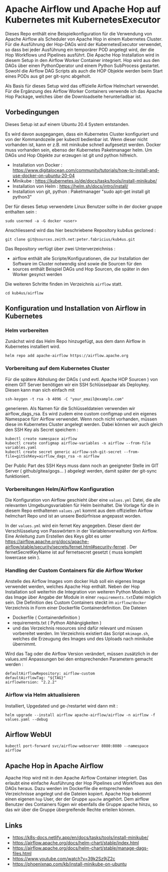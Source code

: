 # Apache Airflow und Apache Hop auf Kubernetes mit KubernetesExecutor

Dieses Repo enthält eine Beispielkonfiguration für die Verwendung von Apache Airflow als Scheduler von Apache Hop in einem Kubernetes Cluster. Für die Ausführung der Hop-DAGs wird der KubernetesExecutor verwendet, so dass bei jeder Ausführung ein temporärer POD angelegt wird, der die Hop Workflows und Pipelines ausführt. 
Die Apache Hop Installation wird in diesem Setup in den Airflow Worker Container integriert.
Hop wird aus den DAGs über einen PythonOperator und einem Python SubProcess gestartet.
Sowohl die Airflow DAG Scripts als auch die HOP Objekte werden beim Start eines PODs aus git per git-sync abgeholt.

Als Basis für dieses Setup wird das offizielle Airflow Helmchart verwendet. Für die Ergänzung des Airflow Worker Containers verwende ich das Apache Hop Package, welches über die Downloadseite herunterladbar ist.

## Vorbedingungen
Dieses Setup ist auf einem Ubuntu 20.4 System entstanden.

Es wird davon ausgegangen, dass ein Kubernetes Cluster konfiguriert und von der Kommandozeile per kubectl bedienbar ist. Wenn dieser nicht vorhanden ist, kann er z.B. mit minikube schnell aufgesetzt werden. Docker muss vorhanden sein, ebenso der Kubernetes Paketmanager helm. Um DAGs und Hop Objekte zur erzeugen ist git und python hilfreich.

* Installation von Docker : https://www.digitalocean.com/community/tutorials/how-to-install-and-use-docker-on-ubuntu-20-04
* Minikube : https://kubernetes.io/de/docs/tasks/tools/install-minikube/
* Installation von Helm : https://helm.sh/docs/intro/install/
* Installation von git, python : Paketmanager "sudo apt-get install git python3"

Der für dieses Setup verwendete Linux Benutzer sollte in der docker gruppe enthalten sein :
```
sudo usermod -a -G docker <user>
```

Anschliessend wird das hier beschriebene Repository kub4us gecloned :
```
git clone git@sources.zeith.net:peter.fabricius/kub4us.git
```
Das Repository verfügt über zwei Unterverzeichniss : 
* airflow enthält alle Scripte/Konfigurationen, die zur Installation der Software im Cluster notwendig sind sowie die Sourcen für den  
* sources enthält Beispiel DAGs und Hop Sourcen, die später in den Worker gesynct werden

Die weiteren Schritte finden im Verzeichnis ```airflow``` statt.
```
cd kub4us/airflow
```

## Konfiguration und Installation von Airflow in Kubernetes
### Helm vorbereiten
Zunächst wird das Helm Repo hinzugefügt, aus dem dann Airflow in Kubernetes installiert wird.
```
helm repo add apache-airflow https://airflow.apache.org
```


### Vorbereitung auf dem Kubernetes Cluster 

Für die spätere Abholung der DAGs ( und evtl. Apache HOP Sourcen ) von einem GIT Server benötigen wir ein SSH Schlüsselpaar als Deploykey. Diesen kann man sich einfach mit 
```
ssh-keygen -t rsa -b 4096 -C "your_email@example.com"
```
generieren. Als Namen für die Schlüsseldateien verwenden wir airflow_dags_rsa. Es wird zudem eine custom configmap und ein eigenes Namespace fürr Airflow verwendet. Wenn noch nicht vorhanden, müssen diese im Kubernetes Cluster angelegt werden. Dabei können wir auch gleich den SSH Key als Secret speichern :

```
kubectl create namespace airflow
kubectl create configmap airflow-variables -n airflow --from-file variables.yaml
kubectl create secret generic airflow-ssh-git-secret --from-file=gitSshKey=airflow_dags_rsa -n airflow
```
Der Public Part des SSH Keys muss dann noch an geeigneter Stelle im GIT Server  ( github/gitea/gogs... ) abgelegt werden, damit später der git-sync funktioniert.

### Vorbereitungen Helm/Airflow Konfiguration

Die Konfiguration von Airflow geschieht über eine ```values.yml``` Datei, die alle relevanten Umgebungsvariablen für Helm beinhaltet. Die Vorlage für die in diesem Repo enthaltenen ```values.yml``` kommt aus dem offiziellen Airflow helmchart Repo und ist an unsere Bedürfnisse angepasst worden.

In der ```values.yml``` wird ein fernet Key angegeben. Dieser dient der Verschlüsselung von Passwörtern in der Variablenverwaltung von Airflow. Eine Anleitung zum Erstellen des Keys gibt es unter https://airflow.apache.org/docs/apache-airflow/stable/security/secrets/fernet.html#security-fernet . Der fernetSecretKeyName ist auf fernetsecret gesetzt ( muss komplett lowercase sein ).

### Handling der Custom Containers für die Airflow Worker

Anstelle des Airflow Images vom docker Hub soll ein eigenes Image verwendet werden, welches Apache Hop enthält. Neben der Hop Installation soll weiterhin die Integration von weiteren Python Modulen in das Image über Angabe der Module in einer ```requirements.txt```Datei möglich sein. Die Definition des Custom Containers steckt im ```airflow/docker``` Verzeichnis in Form einer Dockerfile Containerdefinition. Die Dateien 
* Dockerfile ( Containerdefinition )
* requirements.txt ( Python Abhängigkeiten )
* und das Verzeichnis resources
sind dafür relevant und müssen vorbereitet werden. Im Verzeichnis existiert das Script ```mkimage.sh```, welches die Erzeugung des Images und des Uploads nach minikube übernimmt. 

Wird das Tag oder die Airflow Version verändert, müssen zusätzlich in der values.xml Anpassungen bei den entsprechenden Parametern gemacht werden :
```
defaultAirflowRepository: airflow-custom
defaultAirflowTag: "${TAG}"
airflowVersion: "2.2.2"
```

### Airflow via Helm aktualisieren

Installiert, Upgedated und ge-/restartet wird dann mit :
```
helm upgrade --install airflow apache-airflow/airflow -n airflow -f values.yaml --debug
```

## Airflow WebUI

```
kubectl port-forward svc/airflow-webserver 8080:8080 --namespace airflow
```
## Apache Hop in Apache Airflow
Apache Hop wird mit in den Apache Airflow Container integriert. Das erlaubt eine einfache Ausführung der Hop Pipelines und Workflows aus den DAGs heraus. Dazu werden im Dockerfile die entsprechenden Verzeichnisse angelegt und die Dateien kopiert. Apache Hop bekommt einen eigenen ```hop``` User, der der Gruppe ```apache``` angehört. Dem airflow Benutzer des Containers fügen wir ebenfalls die Gruppe apache hinzu, so das wir über die Gruppe übergreifende Rechte erteilen können.  

## Links

* https://k8s-docs.netlify.app/en/docs/tasks/tools/install-minikube/
* https://airflow.apache.org/docs/helm-chart/stable/index.html
* https://airflow.apache.org/docs/helm-chart/stable/manage-dags-files.html
* https://www.youtube.com/watch?v=39k2Sz9jZ2c
* https://phoenixnap.com/kb/install-minikube-on-ubuntu
